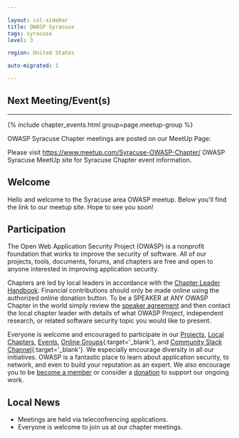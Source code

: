 ```yaml
---

layout: col-sidebar
title: OWASP Syracuse
tags: syracuse
level: 3

region: United States

auto-migrated: 1

---
```


## Next Meeting/Event(s)
---------------------
{% include chapter_events.html group=page.meetup-group %}

OWASP Syracuse Chapter meetings are posted on our MeetUp Page:

Please visit <a href="https://www.meetup.com/Syracuse-OWASP-Chapter/">https://www.meetup.com/Syracuse-OWASP-Chapter/</a> OWASP Syracuse MeetUp site for Syracuse Chapter event information.

## Welcome
Hello and welcome to the Syracuse area OWASP meetup.
Below you'll find the link to our meetup site. Hope to see you soon!

## Participation
The Open Web Application Security Project (OWASP) is a nonprofit foundation that works to improve the security of software. All of our projects, tools, documents, forums, and chapters are free and open to anyone interested in improving application security. 

Chapters are led by local leaders in accordance with the [Chapter Leader Handbook](/www-policy/rules-of-procedure/chapter-handbook). Financial contributions should only be made online using the authorized online donation button. To be a SPEAKER at ANY OWASP Chapter in the world simply review the [speaker agreement](/www-policy/speaker-agreement) and then contact the local chapter leader with details of what OWASP Project, independent research, or related software security topic you would like to present.

Everyone is welcome and encouraged to participate in our [Projects](/projects), [Local Chapters](/chapters), [Events](/events), [Online Groups](https://groups.google.com/a/owasp.com/){:target='_blank'}, and [Community Slack Channel](https://owasp.slack.com/){:target='_blank'}. We especially encourage diversity in all our initiatives. OWASP is a fantastic place to learn about application security, to network, and even to build your reputation as an expert. We also encourage you to be [become a member](/membership) or consider a [donation](/donate) to support our ongoing work.

## Local News
- Meetings are held via teleconfrencing applications.
- Everyone is welcome to join us at our chapter meetings.

<!-- Standard Chapter Page Template
This is an example of a Project or Chapter page.
Please change these items to indicate the actual information you wish to present. In addition to this information, the 'front-matter' above the text should be modified to reflect your actual information.  An explanation of each of the front-matter items is below:


{copy for this file (index.md)}
Replace the text above the commented area with your information in the format below:

{info.md}

This separate file is where you should place links to your Google Group and Meetup page. It will be automatically rendered in the column sidebar.

{leaders.md}

Another separate file that should simply include each leaders name with mailto link as a list. It will also be automatically rendered in the column sidebar.

-->

